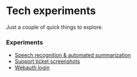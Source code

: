 # Tech experiments

Just a couple of quick things to explore.

### Experiments

* [Speech recognition & automated summarization](https://timendus.github.io/tech-experiments/speech-recognition/)
* [Support ticket screenshots](https://timendus.github.io/tech-experiments/screenshot/)
* [Webauth login](https://timendus.github.io/tech-experiments/webauthn/)
